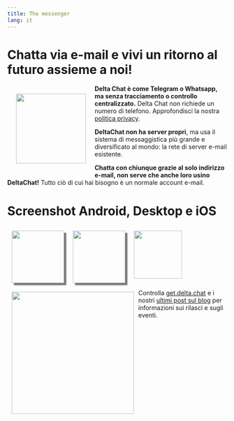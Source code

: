 ```yaml
---
title: The messenger
lang: it
---
```




<!-- GENERATED FILE -- DO NOT EDIT -->



# Chatta via e-mail e vivi un ritorno al futuro assieme a noi!

<img src="../assets/logos/delta-chat.svg" width="160" style="float: left; margin: 20px;" />

**Delta Chat è come Telegram o Whatsapp, ma senza tracciamento o controllo centralizzato.**
Delta Chat non richiede un numero di telefono. Approfondisci la nostra [politica privacy](gdpr).

**DeltaChat non ha server propri**, ma usa il sistema di messaggistica più grande e 
diversificato al mondo: la rete di server e-mail esistente.

**Chatta con chiunque grazie al solo indirizzo e-mail, non serve che anche loro usino DeltaChat!** 
Tutto ciò di cui hai bisogno è un normale account e-mail.


# Screenshot Android, Desktop e iOS 

<img src="../assets/blog/2019-01-chatlist.png" width="120" 
style="float: left; margin: 10px;display: block;box-shadow: 5px 5px 2px #777;" /> 
<img src="../assets/blog/2019-01-chat.png" width="120" 
style="float: left; margin: 10px;display: block;box-shadow: 5px 5px 2px #777;" /> 

<img src="../assets/blog/desktop-screenshot.png" width="280" style="float:left; margin: 10px" /> 

<img src="../assets/blog/ios_screenshot_chat_view.png" width="110" style="margin: 10px" /> 

Controlla [get.delta.chat](https://get.delta.chat)  e i nostri [ultimi post sul blog](blog)
per informazioni sui rilasci e sugli eventi. 

